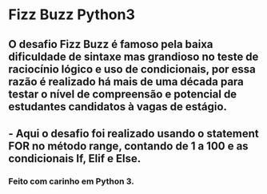 # Fizz Buzz Python3

## O desafio Fizz Buzz é famoso pela baixa dificuldade de sintaxe mas grandioso no teste de raciocínio lógico e uso de condicionais, por essa razão é realizado há mais de uma década para testar o nível de compreensão e potencial de estudantes candidatos à vagas de estágio. 

## - Aqui o desafio foi realizado usando o statement FOR no método range, contando de 1 a 100 e as condicionais If, Elif e Else. 

### Feito com carinho em Python 3.

